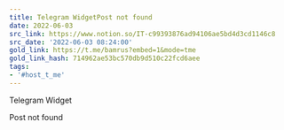 ```yaml
---
title: Telegram WidgetPost not found
date: 2022-06-03
src_link: https://www.notion.so/IT-c99393876ad94106ae5bd4d3cd1146c8
src_date: '2022-06-03 08:24:00'
gold_link: https://t.me/bamrus?embed=1&mode=tme
gold_link_hash: 714962ae53bc570db9d510c22fcd6aee
tags:
- '#host_t_me'
---
```





Telegram Widget
























Post not found
